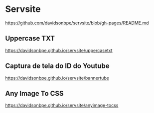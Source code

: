 # Servsite
https://github.com/davidsonbpe/servsite/blob/gh-pages/README.md

## Uppercase TXT
https://davidsonbpe.github.io/servsite/uppercasetxt

## Captura de tela do ID do Youtube
https://davidsonbpe.github.io/servsite/bannertube

## Any Image To CSS
https://davidsonbpe.github.io/servsite/anyimage-tocss
